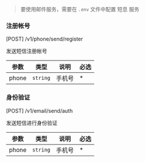 > 要使用邮件服务，需要在 `.env` 文件中配置 短息 服务

### 注册帐号

[POST] /v1/phone/send/register

发送短信注册帐号

| 参数  | 类型     | 说明   | 必选 |
| ----- | -------- | ------ | ---- |
| phone | `string` | 手机号 | \*   |

### 身份验证

[POST] /v1/email/send/auth

发送短信进行身份验证

| 参数  | 类型     | 说明   | 必选 |
| ----- | -------- | ------ | ---- |
| phone | `string` | 手机号 | \*   |
